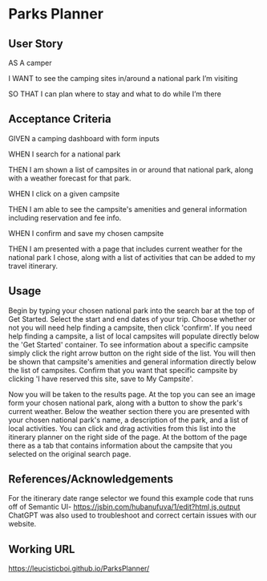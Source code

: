 # Parks Planner

## User Story
AS A camper

I WANT to see the camping sites in/around a national park I’m visiting

SO THAT I can plan where to stay and what to do while I’m there

## Acceptance Criteria
GIVEN a camping dashboard with form inputs

WHEN I search for a national park

THEN I am shown a list of campsites in or around that national park, along with a weather forecast for that park.

WHEN I click on a given campsite

THEN I am able to see the campsite's amenities and general information including reservation and fee info. 

WHEN I confirm and save my chosen campsite

THEN I am presented with a page that includes current weather for the national park I chose, along with a list of activities that can be added to my travel itinerary.

## Usage
Begin by typing your chosen national park into the search bar at the top of Get Started.
Select the start and end dates of your trip.
Choose whether or not you will need help finding a campsite, then click 'confirm'.
If you need help finding a campsite, a list of local campsites will populate directly below the 'Get Started' container.
To see information about a specific campsite simply click the right arrow button on the right side of the list. 
You will then be shown that campsite's amenities and general information directly below the list of campsites.
Confirm that you want that specific campsite by clicking 'I have reserved this site, save to My Campsite'.

Now you will be taken to the results page. At the top you can see an image form your chosen national park, along with a button to show the park's current weather.
Below the weather section there you are presented with your chosen national park's name, a description of the park, and a list of local activities.
You can click and drag activities from this list into the itinerary planner on the right side of the page.
At the bottom of the page there as a tab that contains information about the campsite that you selected on the original search page.


## References/Acknowledgements
For the itinerary date range selector we found this example code that runs off of Semantic UI- https://jsbin.com/hubanufuva/1/edit?html,js,output
ChatGPT was also used to troubleshoot and correct certain issues with our website.

## Working URL
https://leucisticboi.github.io/ParksPlanner/
